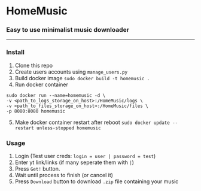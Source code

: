 # HomeMusic
### Easy to use minimalist music downloader

---
### Install
1. Clone this repo
2. Create users accounts using `manage_users.py`
3. Build docker image `sudo docker build -t homemusic .`
4. Run docker container
```
sudo docker run --name=homemusic -d \
-v <path_to_logs_storage_on_host>:/HomeMusic/logs \
-v <path_to_files_storage_on_host>:/HomeMusic/files \
-p 8080:8080 homemusic
```
5. Make docker container restart after reboot `sudo docker update --restart unless-stopped homemusic`

### Usage
1. Login (Test user creds: `login = user | password = test`)
2. Enter yt link/links (if many seperate them with `|`)
3. Press `Get!` button.
4. Wait until process to finish (or cancel it)
5. Press `Download` button to download `.zip` file containing your music
